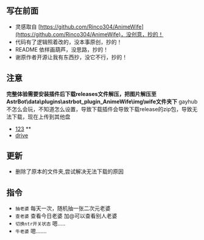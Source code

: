## 写在前面 ##
- 灵感取自 [https://github.com/Rinco304/AnimeWife](https://github.com/Rinco304/AnimeWife)，没创意，抄的！
- 代码有了逻辑照着改的，没本事原创，抄的！
- README 依样画葫芦，没思路，抄的！
- 谢原作者开源让我有东西抄，没它不行，抄的！ 

## 注意 ##
**完整体验需要安装插件后下载releases文件解压，把图片解压至AstrBot\data\plugins\astrbot_plugin_AnimeWife\img\wife文件夹下**
gayhub不怎么会玩，不知道怎么设置，导致下载插件会导致下载release的zip包，导致无法下载，现在上传到其他盘
-  [123](https://www.123912.com/s/WYodjv-NFpCd) **
-  [drive](https://drive.google.com/file/d/1nLKBTqSOgBECMdth0tk0vnQwARhb_osH/view?usp=drive_link)

## 更新 ##
- 删除了原本的文件夹,尝试解决无法下载的原因

## 指令 ##
- `抽老婆` 每天一次，随机抽一张二次元老婆
- `查老婆` 查看今日老婆 加@可以查看别人老婆
- `切换ntr开关状态` 嗯.....
- `牛老婆` 嗯.......
